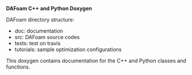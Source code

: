 **DAFoam C++ and Python Doxygen**

DAFoam directory structure:
- doc: documentation
- src: DAFoam source codes
- tests: test on travis
- tutorials: sample optimization configurations

This doxygen contains documentation for the C++ and Python classes and functions. 
